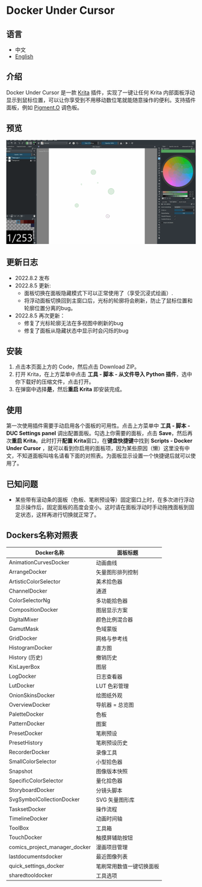 # Docker Under Cursor

## 语言

- 中文
- [English](/README.md)

## 介绍

Docker Under Cursor 是一款 [Krita](https://krita.org/) 插件，实现了一键让任何 Krita 内部面板浮动显示到鼠标位置，可以让你享受到不用移动数位笔就能随意操作的便利。支持插件面板，例如 [Pigment.O](https://github.com/EyeOdin/Pigment.O) 调色板。

## 预览

![This is an image](https://github.com/Aqaao/DockerUnderCursor/blob/main/IMAGE/Preview.gif)

## 更新日志

- 2022.8.2 发布
- 2022.8.5 更新:
  - 面板切换在面板隐藏模式下可以正常使用了（享受沉浸式绘画）.
  - 将浮动面板切换回到主窗口后，光标的轮廓将会刷新，防止了鼠标位置和轮廓位置分离的bug。
- 2022.8.5 再次更新：
  - 修复了光标轮廓无法在多视图中刷新的bug
  - 修复了面板从隐藏状态中显示时会闪烁的bug

## 安装

1. 点击本页面上方的 Code，然后点击 Download ZIP。
2. 打开 Krita，在上方菜单中点击 **工具 \- 脚本 \- 从文件导入 Python 插件**，选中你下载好的压缩文件，点击打开。
3. 在弹窗中选择**是**，然后**重启 Krita** 即安装完成。

## 使用

第一次使用插件需要手动启用各个面板的可用性。点击上方菜单中 **工具 \- 脚本 \- DUC Settings panel** 调出配置面板。勾选上你需要的面板，点击 **Save**，然后再次**重启 Krita**。此时打开**配置 Krita**窗口，在**键盘快捷键**中找到 **Scripts - Docker Under Cursor** ，就可以看到你启用的面板项，因为某些原因（懒）这里没有中文，不知道面板叫啥名请看下面的对照表。为面板显示设置一个快捷键后就可以使用了。

## 已知问题

- 某些带有滚动条的面板（色板、笔刷预设等）固定窗口上时，在多次进行浮动显示操作后，固定面板的高度会变小。这时请在面板浮动时手动拖拽面板到固定状态，这样再进行切换就正常了。

## Dockers名称对照表

Docker名称|面板标题
|-|-|
|AnimationCurvesDocker|动画曲线|
|ArrangeDocker|矢量图形排列控制|
|ArtisticColorSelector|美术拾色器|
|ChannelDocker|通道|
|ColorSelectorNg|多功能拾色器|
|CompositionDocker|图层显示方案|
|DigitalMixer|颜色比例混合器|
|GamutMask|色域蒙版|
|GridDocker|网格与参考线|
|HistogramDocker|直方图|
|History (历史)|撤销历史|
|KisLayerBox|图层|
|LogDocker|日志查看器|
|LutDocker|LUT 色彩管理|
|OnionSkinsDocker|绘图纸外观|
|OverviewDocker|导航器 = 总览图|
|PaletteDocker|色板|
|PatternDocker|图案|
|PresetDocker|笔刷预设|
|PresetHistory|笔刷预设历史|
|RecorderDocker|录像工具|
|SmallColorSelector|小型拾色器|
|Snapshot|图像版本快照|
|SpecificColorSelector|量化拾色器|
|StoryboardDocker|分镜头脚本|
|SvgSymbolCollectionDocker|SVG 矢量图形库|
|TasksetDocker|操作流程|
|TimelineDocker|动画时间轴|
|ToolBox|工具箱|
|TouchDocker|触摸屏辅助按钮|
|comics_project_manager_docker|漫画项目管理|
|lastdocumentsdocker|最近图像列表|
|quick_settings_docker|笔刷常用数值一键切换面板|
|sharedtooldocker|工具选项|

